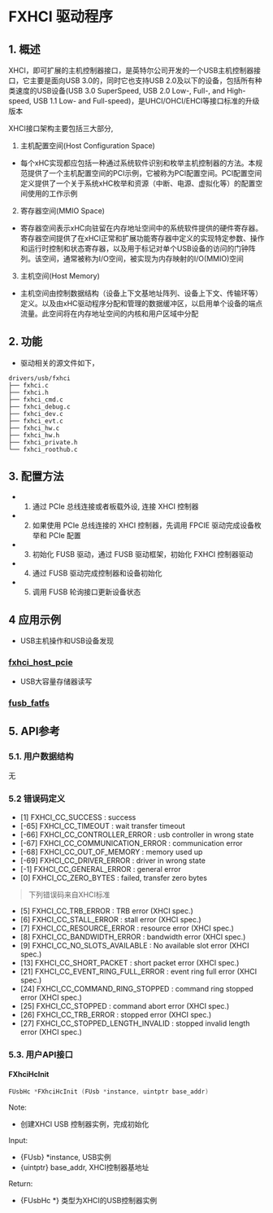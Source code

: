 # FXHCI 驱动程序

## 1. 概述

XHCI，即可扩展的主机控制器接口，是英特尔公司开发的一个USB主机控制器接口，它主要是面向USB 3.0的，同时它也支持USB 2.0及以下的设备，包括所有种类速度的USB设备(USB 3.0 SuperSpeed, USB 2.0 Low-, Full-, and High-speed, USB 1.1 Low- and Full-speed)，是UHCI/OHCI/EHCI等接口标准的升级版本

XHCI接口架构主要包括三大部分,

1. 主机配置空间(Host Configuration Space)

- 每个xHC实现都应包括一种通过系统软件识别和枚举主机控制器的方法。本规范提供了一个主机配置空间的PCI示例，它被称为PCI配置空间。PCI配置空间定义提供了一个关于系统xHC枚举和资源（中断、电源、虚拟化等）的配置空间使用的工作示例

2. 寄存器空间(MMIO Space)

- 寄存器空间表示xHC向驻留在内存地址空间中的系统软件提供的硬件寄存器。寄存器空间提供了在xHCI正常和扩展功能寄存器中定义的实现特定参数、操作和运行时控制和状态寄存器，以及用于标记对单个USB设备的访问的门钟阵列。该空间，通常被称为I/O空间，被实现为内存映射的I/O(MMIO)空间

3. 主机空间(Host Memory)

- 主机空间由控制数据结构（设备上下文基地址阵列、设备上下文、传输环等）定义。以及由xHC驱动程序分配和管理的数据缓冲区，以启用单个设备的端点流量。此空间将在内存地址空间的内核和用户区域中分配

## 2. 功能

- 驱动相关的源文件如下，

```
drivers/usb/fxhci
├── fxhci.c
├── fxhci.h
├── fxhci_cmd.c
├── fxhci_debug.c
├── fxhci_dev.c
├── fxhci_evt.c
├── fxhci_hw.c
├── fxhci_hw.h
├── fxhci_private.h
└── fxhci_roothub.c
```

## 3. 配置方法

- 1. 通过 PCIe 总线连接或者板载外设, 连接 XHCI 控制器
- 2. 如果使用 PCIe 总线连接的 XHCI 控制器，先调用 FPCIE 驱动完成设备枚举和 PCIe 配置
- 3. 初始化 FUSB 驱动，通过 FUSB 驱动框架，初始化 FXHCI 控制器驱动
- 4. 通过 FUSB 驱动完成控制器和设备初始化
- 5. 调用 FUSB 轮询接口更新设备状态  

## 4 应用示例

- USB主机操作和USB设备发现
### [fxhci_host_pcie](../../../baremetal/example/peripheral/usb/fxhci_host_pcie)

- USB大容量存储器读写
### [fusb_fatfs](../../../baremetal/example/storage/fusb_fatfs)

## 5. API参考

### 5.1. 用户数据结构

无

### 5.2  错误码定义

- [1] FXHCI_CC_SUCCESS : success
- [-65] FXHCI_CC_TIMEOUT : wait transfer timeout
- [-66] FXHCI_CC_CONTROLLER_ERROR : usb controller in wrong state
- [-67] FXHCI_CC_COMMUNICATION_ERROR : communication error
- [-68] FXHCI_CC_OUT_OF_MEMORY : memory used up
- [-69] FXHCI_CC_DRIVER_ERROR : driver in wrong state
- [-1] FXHCI_CC_GENERAL_ERROR : general error
- [0] FXHCI_CC_ZERO_BYTES : failed, transfer zero bytes

>下列错误码来自XHCI标准
- [5] FXHCI_CC_TRB_ERROR : TRB error (XHCI spec.)
- [6] FXHCI_CC_STALL_ERROR : stall error (XHCI spec.)
- [7] FXHCI_CC_RESOURCE_ERROR : resource error (XHCI spec.)
- [8] FXHCI_CC_BANDWIDTH_ERROR : bandwidth error (XHCI spec.)
- [9] FXHCI_CC_NO_SLOTS_AVAILABLE : No available slot error (XHCI spec.)
- [13] FXHCI_CC_SHORT_PACKET : short packet error (XHCI spec.)
- [21] FXHCI_CC_EVENT_RING_FULL_ERROR : event ring full error (XHCI spec.)
- [24] FXHCI_CC_COMMAND_RING_STOPPED : command ring stopped error (XHCI spec.)
- [25] FXHCI_CC_STOPPED : command abort error (XHCI spec.)
- [26] FXHCI_CC_TRB_ERROR : stopped error (XHCI spec.)
- [27] FXHCI_CC_STOPPED_LENGTH_INVALID : stopped invalid length error (XHCI spec.)

### 5.3. 用户API接口

#### FXhciHcInit

```c
FUsbHc *FXhciHcInit (FUsb *instance, uintptr base_addr)
```

Note:

- 创建XHCI USB 控制器实例，完成初始化

Input:

- {FUsb} *instance, USB实例
- {uintptr} base_addr, XHCI控制器基地址

Return:

- {FUsbHc *} 类型为XHCI的USB控制器实例
